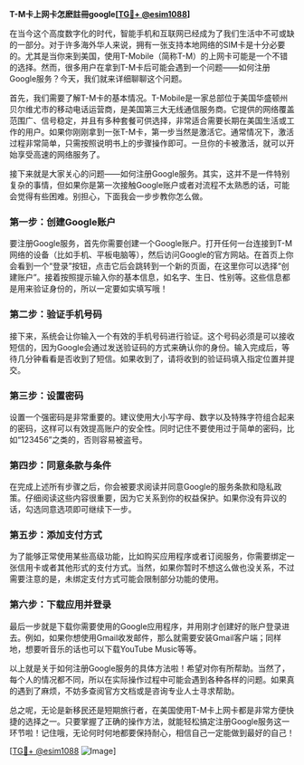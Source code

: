**T-M卡上网卡怎麽註冊google[[TG💪+ @esim1088](https://t.me/s/esim1088)]**

在当今这个高度数字化的时代，智能手机和互联网已经成为了我们生活中不可或缺的一部分。对于许多海外华人来说，拥有一张支持本地网络的SIM卡是十分必要的。尤其是当你来到美国，使用T-Mobile（简称T-M）的上网卡可能是一个不错的选择。然而，很多用户在拿到T-M卡后可能会遇到一个问题——如何注册Google服务？今天，我们就来详细聊聊这个问题。

首先，我们需要了解T-M卡的基本情况。T-Mobile是一家总部位于美国华盛顿州贝尔维尤市的移动电话运营商，是美国第三大无线通信服务商。它提供的网络覆盖范围广、信号稳定，并且有多种套餐可供选择，非常适合需要长期在美国生活或工作的用户。如果你刚刚拿到一张T-M卡，第一步当然是激活它。通常情况下，激活过程非常简单，只需按照说明书上的步骤操作即可。一旦你的卡被激活，就可以开始享受高速的网络服务了。

接下来就是大家关心的问题——如何注册Google服务。其实，这并不是一件特别复杂的事情，但如果你是第一次接触Google账户或者对流程不太熟悉的话，可能会觉得有些困难。别担心，下面我会一步步教你怎么做。

### 第一步：创建Google账户

要注册Google服务，首先你需要创建一个Google账户。打开任何一台连接到T-M网络的设备（比如手机、平板电脑等），然后访问Google的官方网站。在首页上你会看到一个“登录”按钮，点击它后会跳转到一个新的页面，在这里你可以选择“创建账户”。接着按照提示输入你的基本信息，如名字、生日、性别等。这些信息都是用来验证身份的，所以一定要如实填写哦！

### 第二步：验证手机号码

接下来，系统会让你输入一个有效的手机号码进行验证。这个号码必须是可以接收短信的，因为Google会通过发送验证码的方式来确认你的身份。输入完成后，等待几分钟看看是否收到了短信。如果收到了，请将收到的验证码填入指定位置并提交。

### 第三步：设置密码

设置一个强密码是非常重要的。建议使用大小写字母、数字以及特殊字符组合起来的密码，这样可以有效提高账户的安全性。同时记住不要使用过于简单的密码，比如“123456”之类的，否则容易被盗号。

### 第四步：同意条款与条件

在完成上述所有步骤之后，你会被要求阅读并同意Google的服务条款和隐私政策。仔细阅读这些内容很重要，因为它关系到你的权益保护。如果你没有异议的话，勾选同意选项即可继续下一步。

### 第五步：添加支付方式

为了能够正常使用某些高级功能，比如购买应用程序或者订阅服务，你需要绑定一张信用卡或者其他形式的支付方式。当然，如果你暂时不想这么做也没关系，不过需要注意的是，未绑定支付方式可能会限制部分功能的使用。

### 第六步：下载应用并登录

最后一步就是下载你需要使用的Google应用程序，并用刚才创建好的账户登录进去。例如，如果你想使用Gmail收发邮件，那么就需要安装Gmail客户端；同样地，想要听音乐的话也可以下载YouTube Music等等。

以上就是关于如何注册Google服务的具体方法啦！希望对你有所帮助。当然了，每个人的情况都不同，所以在实际操作过程中可能会遇到各种各样的问题。如果真的遇到了麻烦，不妨多查阅官方文档或是咨询专业人士寻求帮助。

总之呢，无论是新移民还是短期旅行者，在美国使用T-M卡上网卡都是非常方便快捷的选择之一。只要掌握了正确的操作方法，就能轻松搞定注册Google服务这一环节啦！记住哦，无论何时何地都要保持耐心，相信自己一定能做到最好的自己！

[[TG💪+ @esim1088](https://t.me/s/esim1088) ![Image](https://i.postimg.cc/4NQfJmqS/Snipaste-2025-05-13-00-14-12.png)]